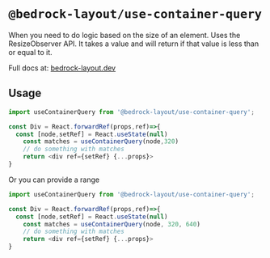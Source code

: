 # `@bedrock-layout/use-container-query`

When you need to do logic based on the size of an element. Uses the ResizeObserver API. It takes a value and will return if that value is less than or equal to it.

Full docs at: [bedrock-layout.dev](https://bedrock-layout.dev/)

## Usage

```javascript
import useContainerQuery from '@bedrock-layout/use-container-query';

const Div = React.forwardRef(props,ref)=>{
  const [node,setRef] = React.useState(null)
    const matches = useContainerQuery(node,320)
    // do something with matches
    return <div ref={setRef} {...props}>
}
```

Or you can provide a range

```javascript
import useContainerQuery from '@bedrock-layout/use-container-query';

const Div = React.forwardRef(props,ref)=>{
  const [node,setRef] = React.useState(null)
    const matches = useContainerQuery(node, 320, 640)
    // do something with matches
    return <div ref={setRef} {...props}>
}
```
